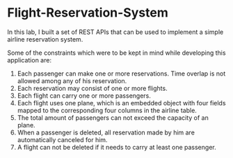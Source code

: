 # Flight-Reservation-System

In this lab, I built a set of REST APIs that can be used to implement a simple airline reservation system.

Some of the constraints which were to be kept in mind while developing this application are:

1. Each passenger can make one or more reservations. Time overlap is not allowed among any of his reservation.
2. Each reservation may consist of one or more flights.
3. Each flight can carry one or more passengers.
4. Each flight uses one plane, which is an embedded object with four fields mapped to the corresponding four columns in the    airline table.
5. The total amount of passengers can not exceed the capacity of an plane.
6. When a passenger is deleted, all reservation made by him are automatically canceled for him.
7. A flight can not be deleted if it needs to carry at least one passenger.
